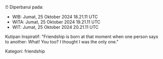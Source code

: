⏰ Diperbarui pada:
- WIB: Jumat, 25 Oktober 2024 18.21.11 UTC
- WITA: Jumat, 25 Oktober 2024 19.21.11 UTC
- WIT: Jumat, 25 Oktober 2024 20.21.11 UTC

Kutipan Inspiratif:
"Friendship is born at that moment when one person says to another: What! You too? I thought I was the only one."


Kategori: friendship

